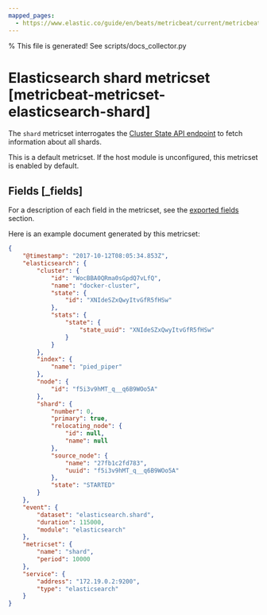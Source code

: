 ```yaml
---
mapped_pages:
  - https://www.elastic.co/guide/en/beats/metricbeat/current/metricbeat-metricset-elasticsearch-shard.html
---
```


% This file is generated! See scripts/docs_collector.py

# Elasticsearch shard metricset [metricbeat-metricset-elasticsearch-shard]

The `shard` metricset interrogates the [Cluster State API endpoint](https://www.elastic.co/docs/api/doc/elasticsearch/operation/operation-cluster-state) to fetch information about all shards.

This is a default metricset. If the host module is unconfigured, this metricset is enabled by default.

## Fields [_fields]

For a description of each field in the metricset, see the [exported fields](/reference/metricbeat/exported-fields-elasticsearch.md) section.

Here is an example document generated by this metricset:

```json
{
    "@timestamp": "2017-10-12T08:05:34.853Z",
    "elasticsearch": {
        "cluster": {
            "id": "WocBBA0QRma0sGpdQ7vLfQ",
            "name": "docker-cluster",
            "state": {
                "id": "XNIdeSZxQwyItvGfR5fHSw"
            },
            "stats": {
                "state": {
                    "state_uuid": "XNIdeSZxQwyItvGfR5fHSw"
                }
            }
        },
        "index": {
            "name": "pied_piper"
        },
        "node": {
            "id": "f5i3v9hMT_q__q6B9WOo5A"
        },
        "shard": {
            "number": 0,
            "primary": true,
            "relocating_node": {
                "id": null,
                "name": null
            },
            "source_node": {
                "name": "27fb1c2fd783",
                "uuid": "f5i3v9hMT_q__q6B9WOo5A"
            },
            "state": "STARTED"
        }
    },
    "event": {
        "dataset": "elasticsearch.shard",
        "duration": 115000,
        "module": "elasticsearch"
    },
    "metricset": {
        "name": "shard",
        "period": 10000
    },
    "service": {
        "address": "172.19.0.2:9200",
        "type": "elasticsearch"
    }
}
```
